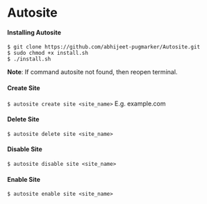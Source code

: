 # Autosite
<div>
<h4>Installing Autosite</h4>
  <code>$ git clone https://github.com/abhijeet-pugmarker/Autosite.git </code><br>
  <code>$ sudo chmod +x install.sh </code></br>
  <code>$ ./install.sh </code></br>
  <p><strong>Note</strong>: If command autosite not found, then reopen terminal.</p>
</div>
<div>
  <h4>Create Site</h4>
  <code>$ autosite create site &lt;site_name&gt;</code>
    E.g. example.com
</div>    
<div>
  <h4>Delete Site</h4>
  <code>$ autosite delete site &lt;site_name&gt;</code>
</div>
<div>
  <h4>Disable Site</h4>
  <code>$ autosite disable site &lt;site_name&gt;</code>
</div>
<div>
  <h4>Enable Site</h4>
  <code>$ autosite enable site &lt;site_name&gt;</code>
</div>
